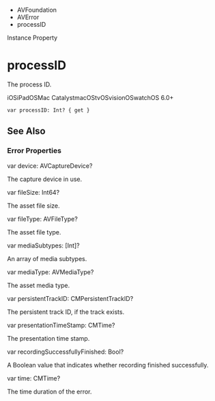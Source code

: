 

- AVFoundation
- AVError
-  processID 

Instance Property

# processID

The process ID.

iOSiPadOSMac CatalystmacOStvOSvisionOSwatchOS 6.0+

``` source
var processID: Int? { get }
```

## See Also

### Error Properties

var device: AVCaptureDevice?

The capture device in use.

var fileSize: Int64?

The asset file size.

var fileType: AVFileType?

The asset file type.

var mediaSubtypes: [Int]?

An array of media subtypes.

var mediaType: AVMediaType?

The asset media type.

var persistentTrackID: CMPersistentTrackID?

The persistent track ID, if the track exists.

var presentationTimeStamp: CMTime?

The presentation time stamp.

var recordingSuccessfullyFinished: Bool?

A Boolean value that indicates whether recording finished successfully.

var time: CMTime?

The time duration of the error.

